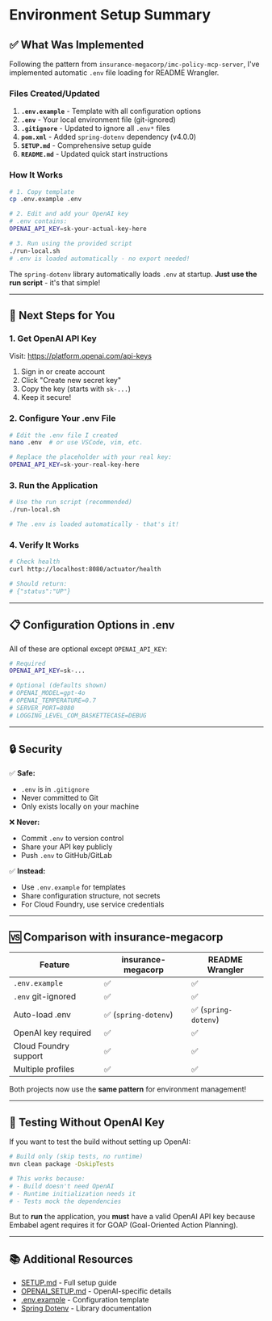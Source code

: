 # Environment Setup Summary

## ✅ What Was Implemented

Following the pattern from `insurance-megacorp/imc-policy-mcp-server`, I've implemented automatic `.env` file loading for README Wrangler.

### Files Created/Updated

1. **`.env.example`** - Template with all configuration options
2. **`.env`** - Your local environment file (git-ignored)
3. **`.gitignore`** - Updated to ignore all `.env*` files
4. **`pom.xml`** - Added `spring-dotenv` dependency (v4.0.0)
5. **`SETUP.md`** - Comprehensive setup guide
6. **`README.md`** - Updated quick start instructions

### How It Works

```bash
# 1. Copy template
cp .env.example .env

# 2. Edit and add your OpenAI key
# .env contains:
OPENAI_API_KEY=sk-your-actual-key-here

# 3. Run using the provided script
./run-local.sh
# .env is loaded automatically - no export needed!
```

The `spring-dotenv` library automatically loads `.env` at startup. **Just use the run script** - it's that simple!

---

## 🔑 Next Steps for You

### 1. Get OpenAI API Key

Visit: https://platform.openai.com/api-keys

1. Sign in or create account
2. Click "Create new secret key"
3. Copy the key (starts with `sk-...`)
4. Keep it secure!

### 2. Configure Your .env File

```bash
# Edit the .env file I created
nano .env  # or use VSCode, vim, etc.

# Replace the placeholder with your real key:
OPENAI_API_KEY=sk-your-real-key-here
```

### 3. Run the Application

```bash
# Use the run script (recommended)
./run-local.sh

# The .env is loaded automatically - that's it!
```

### 4. Verify It Works

```bash
# Check health
curl http://localhost:8080/actuator/health

# Should return:
# {"status":"UP"}
```

---

## 📋 Configuration Options in .env

All of these are optional except `OPENAI_API_KEY`:

```bash
# Required
OPENAI_API_KEY=sk-...

# Optional (defaults shown)
# OPENAI_MODEL=gpt-4o
# OPENAI_TEMPERATURE=0.7
# SERVER_PORT=8080
# LOGGING_LEVEL_COM_BASKETTECASE=DEBUG
```

---

## 🔒 Security

✅ **Safe:**
- `.env` is in `.gitignore`
- Never committed to Git
- Only exists locally on your machine

❌ **Never:**
- Commit `.env` to version control
- Share your API key publicly
- Push `.env` to GitHub/GitLab

✅ **Instead:**
- Use `.env.example` for templates
- Share configuration structure, not secrets
- For Cloud Foundry, use service credentials

---

## 🆚 Comparison with insurance-megacorp

| Feature | insurance-megacorp | README Wrangler |
|---------|-------------------|-----------------|
| `.env.example` | ✅ | ✅ |
| `.env` git-ignored | ✅ | ✅ |
| Auto-load .env | ✅ (`spring-dotenv`) | ✅ (`spring-dotenv`) |
| OpenAI key required | ✅ | ✅ |
| Cloud Foundry support | ✅ | ✅ |
| Multiple profiles | ✅ | ✅ |

Both projects now use the **same pattern** for environment management!

---

## 🧪 Testing Without OpenAI Key

If you want to test the build without setting up OpenAI:

```bash
# Build only (skip tests, no runtime)
mvn clean package -DskipTests

# This works because:
# - Build doesn't need OpenAI
# - Runtime initialization needs it
# - Tests mock the dependencies
```

But to **run** the application, you **must** have a valid OpenAI API key because Embabel agent requires it for GOAP (Goal-Oriented Action Planning).

---

## 📚 Additional Resources

- [SETUP.md](SETUP.md) - Full setup guide
- [OPENAI_SETUP.md](OPENAI_SETUP.md) - OpenAI-specific details
- [.env.example](.env.example) - Configuration template
- [Spring Dotenv](https://github.com/paulschwarz/spring-dotenv) - Library documentation
